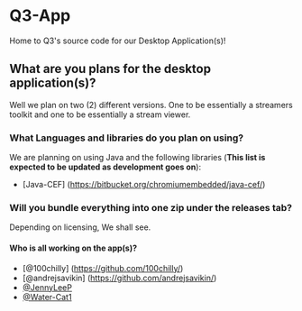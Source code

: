 # Q3-App
Home to Q3's source code for our Desktop Application(s)!


## What are you plans for the desktop application(s)?
Well we plan on two (2) different versions. One to be essentially a streamers toolkit and one to be essentially a stream viewer.

### What Languages and libraries do you plan on using?
We are planning on using Java and the following libraries (**This list is expected to be updated as development goes on**):
* [Java-CEF] (https://bitbucket.org/chromiumembedded/java-cef/)

### Will you bundle everything into one zip under the releases tab?
Depending on licensing, We shall see.

#### Who is all working on the app(s)?
* [@100chilly] (https://github.com/100chilly/)
* [@andrejsavikin] (https://github.com/andrejsavikin/)
* [@JennyLeeP](https://github.com/JennyLeeP/)
* [@Water-Cat1](https://github.com/Water-Cat1/)
